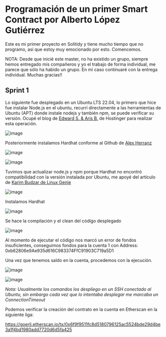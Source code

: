 # Programación de un primer Smart Contract por Alberto López Gutiérrez

Este es mi primer proyecto en Solitidy y tiene mucho tiempo que no programo, así que estoy muy emocionado por esto. Comencemos.

NOTA: Desde que inicié este master, no ha existido un grupo, siempre hemos entregado mis compañeros y yo el trabajo de forma individual, me parece que sólo ha habido un grupo. En mi caso continuaré con la entrega individual. Muchas gracias!!

## Sprint 1

Lo siguiente fue desplegado en un Ubuntu LTS 22.04, lo primero que hice fue instalar Node.js en el ubuntu, recurrí directamente a las herramientas de Ubuntu (APT) donde instale nodejs y también npm, se puede verificar su versión. Ocupé el blog de [Edward S. & Aris B.](https://www.hostinger.com/tutorials/how-to-install-node-ubuntu?ppc_campaign=google_search_generic_hosting_all&bidkw=defaultkeyword&lo=9047091&gad_source=1&gclid=CjwKCAiAuYuvBhApEiwAzq_Yiay1MIqRX_uv-ElLgxUZHYyhim5ske-hRuoeqoNvAhFRWnORk975dhoCFjUQAvD_BwE) de Hostinger para realizar esta operación.

![image](https://github.com/alopez2003/solidity1/assets/67942268/e2516ef8-bb1d-4567-a0ec-0fd30325750b)

Posteriormente instalamos Hardhat conforme al Github de [Alex Herranz](https://github.com/Alexander-Herranz/smart-contract-deployment-public-networks/blob/main/README.md)

![image](https://github.com/alopez2003/solidity1/assets/67942268/cb6f00ec-785f-403e-bef5-1214a6490750)

![image](https://github.com/alopez2003/solidity1/assets/67942268/7904da7f-7def-45c4-a79a-fbb60b87d5dd)

Tuvimos que actualizar node.js y npm porque Hardhat no encontró compatibilidad con la versión instalada por Ubuntu, me apoyé del artículo de [Karim Budzar de Linux Genie](https://linuxgenie.net/how-can-i-update-my-nodejs-to-the-latest-version-on-ubuntu/)

![image](https://github.com/alopez2003/solidity1/assets/67942268/b3cbf0bc-acaa-4990-b63d-525ad86917c1)

Instalamos Hardhat

![image](https://github.com/alopez2003/solidity1/assets/67942268/d3cba2c1-70ea-4eec-bcfd-e3164a0ce9ec)


Se hace la compilación y el clean del código desplegado

![image](https://github.com/alopez2003/solidity1/assets/67942268/26545488-80a3-4a3c-bcac-37715797d564)

Al momento de ejecutar el código nos marcó un error de fondos insuficientes, conseguimos fondos para la cuenta 1 con Address: 0xb62806e9Ae935d616C983374FfC91903C719a5D1

Una vez que tenemos saldo en la cuenta, procedemos con la ejecución.

![image](https://github.com/alopez2003/solidity1/assets/67942268/2d6883d8-afed-4a19-a8a3-c024ca8622e7)

![image](https://github.com/alopez2003/solidity1/assets/67942268/213c4ffb-22b0-468d-a57a-48ed9e3c3450)

_Nota: Usualmente los comandos los despliego en un SSH conectado al Ubuntu, sin embargo cada vez que lo intentaba desplegar me marcaba un ConnectionTimeout_


Podemos verificar la creación del contrato en la cuenta en Etherscan en la siguiente liga:

https://goerli.etherscan.io/tx/0x6f9f9511fc8d5180796125ac5524bde29d4be3a1f4bd1980add7720d6d5fa425




